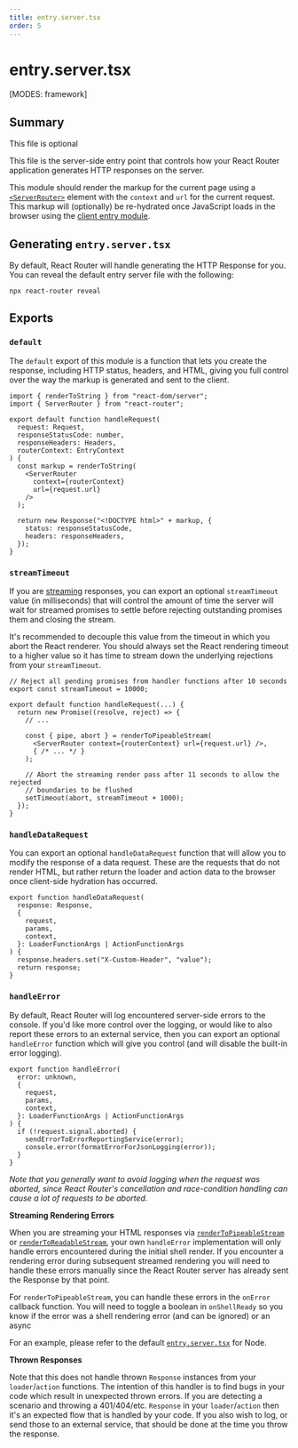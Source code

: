 ```yaml
---
title: entry.server.tsx
order: 5
---
```


# entry.server.tsx

[MODES: framework]

## Summary

<docs-info>
This file is optional
</docs-info>

This file is the server-side entry point that controls how your React Router application generates HTTP responses on the server.

This module should render the markup for the current page using a [`<ServerRouter>`][serverrouter] element with the `context` and `url` for the current request. This markup will (optionally) be re-hydrated once JavaScript loads in the browser using the [client entry module][client-entry].

## Generating `entry.server.tsx`

By default, React Router will handle generating the HTTP Response for you. You can reveal the default entry server file with the following:

```shellscript nonumber
npx react-router reveal
```

## Exports

### `default`

The `default` export of this module is a function that lets you create the response, including HTTP status, headers, and HTML, giving you full control over the way the markup is generated and sent to the client.

```tsx filename=app/entry.server.tsx
import { renderToString } from "react-dom/server";
import { ServerRouter } from "react-router";

export default function handleRequest(
  request: Request,
  responseStatusCode: number,
  responseHeaders: Headers,
  routerContext: EntryContext
) {
  const markup = renderToString(
    <ServerRouter
      context={routerContext}
      url={request.url}
    />
  );

  return new Response("<!DOCTYPE html>" + markup, {
    status: responseStatusCode,
    headers: responseHeaders,
  });
}
```

### `streamTimeout`

If you are [streaming] responses, you can export an optional `streamTimeout` value (in milliseconds) that will control the amount of time the server will wait for streamed promises to settle before rejecting outstanding promises them and closing the stream.

It's recommended to decouple this value from the timeout in which you abort the React renderer. You should always set the React rendering timeout to a higher value so it has time to stream down the underlying rejections from your `streamTimeout`.

```tsx lines=[1-2,13-15]
// Reject all pending promises from handler functions after 10 seconds
export const streamTimeout = 10000;

export default function handleRequest(...) {
  return new Promise((resolve, reject) => {
    // ...

    const { pipe, abort } = renderToPipeableStream(
      <ServerRouter context={routerContext} url={request.url} />,
      { /* ... */ }
    );

    // Abort the streaming render pass after 11 seconds to allow the rejected
    // boundaries to be flushed
    setTimeout(abort, streamTimeout + 1000);
  });
}
```

### `handleDataRequest`

You can export an optional `handleDataRequest` function that will allow you to modify the response of a data request. These are the requests that do not render HTML, but rather return the loader and action data to the browser once client-side hydration has occurred.

```tsx
export function handleDataRequest(
  response: Response,
  {
    request,
    params,
    context,
  }: LoaderFunctionArgs | ActionFunctionArgs
) {
  response.headers.set("X-Custom-Header", "value");
  return response;
}
```

### `handleError`

By default, React Router will log encountered server-side errors to the console. If you'd like more control over the logging, or would like to also report these errors to an external service, then you can export an optional `handleError` function which will give you control (and will disable the built-in error logging).

```tsx
export function handleError(
  error: unknown,
  {
    request,
    params,
    context,
  }: LoaderFunctionArgs | ActionFunctionArgs
) {
  if (!request.signal.aborted) {
    sendErrorToErrorReportingService(error);
    console.error(formatErrorForJsonLogging(error));
  }
}
```

_Note that you generally want to avoid logging when the request was aborted, since React Router's cancellation and race-condition handling can cause a lot of requests to be aborted._

**Streaming Rendering Errors**

When you are streaming your HTML responses via [`renderToPipeableStream`][rendertopipeablestream] or [`renderToReadableStream`][rendertoreadablestream], your own `handleError` implementation will only handle errors encountered during the initial shell render. If you encounter a rendering error during subsequent streamed rendering you will need to handle these errors manually since the React Router server has already sent the Response by that point.

For `renderToPipeableStream`, you can handle these errors in the `onError` callback function. You will need to toggle a boolean in `onShellReady` so you know if the error was a shell rendering error (and can be ignored) or an async

For an example, please refer to the default [`entry.server.tsx`][node-streaming-entry-server] for Node.

**Thrown Responses**

Note that this does not handle thrown `Response` instances from your `loader`/`action` functions. The intention of this handler is to find bugs in your code which result in unexpected thrown errors. If you are detecting a scenario and throwing a 401/404/etc. `Response` in your `loader`/`action` then it's an expected flow that is handled by your code. If you also wish to log, or send those to an external service, that should be done at the time you throw the response.

[client-entry]: ./entry.client.tsx
[serverrouter]: ../components/ServerRouter
[streaming]: ../how-to/suspense
[rendertopipeablestream]: https://react.dev/reference/react-dom/server/renderToPipeableStream
[rendertoreadablestream]: https://react.dev/reference/react-dom/server/renderToReadableStream
[node-streaming-entry-server]: https://github.com/remix-run/react-router/blob/dev/packages/react-router-dev/config/defaults/entry.server.node.tsx
